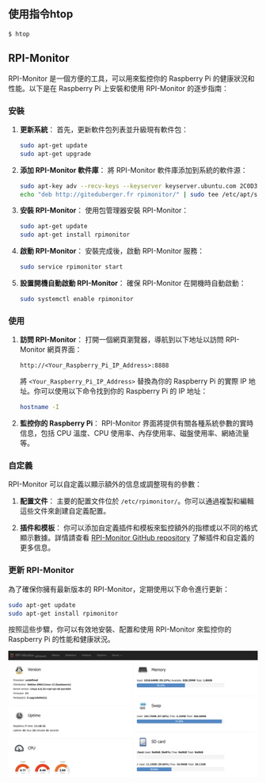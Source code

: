## 使用指令htop
```
$ htop
```
## RPI-Monitor
RPI-Monitor 是一個方便的工具，可以用來監控你的 Raspberry Pi 的健康狀況和性能。以下是在 Raspberry Pi 上安裝和使用 RPI-Monitor 的逐步指南：

### 安裝

1. **更新系統**：
   首先，更新軟件包列表並升級現有軟件包：
   
   ```bash
   sudo apt-get update
   sudo apt-get upgrade
   ```

2. **添加 RPI-Monitor 軟件庫**：
   將 RPI-Monitor 軟件庫添加到系統的軟件源：
   
   ```bash
   sudo apt-key adv --recv-keys --keyserver keyserver.ubuntu.com 2C0D3C0F
   echo "deb http://giteduberger.fr rpimonitor/" | sudo tee /etc/apt/sources.list.d/rpimonitor.list
   ```

3. **安裝 RPI-Monitor**：
   使用包管理器安裝 RPI-Monitor：
   
   ```bash
   sudo apt-get update
   sudo apt-get install rpimonitor
   ```

4. **啟動 RPI-Monitor**：
   安裝完成後，啟動 RPI-Monitor 服務：
   
   ```bash
   sudo service rpimonitor start
   ```

5. **設置開機自動啟動 RPI-Monitor**：
   確保 RPI-Monitor 在開機時自動啟動：
   
   ```bash
   sudo systemctl enable rpimonitor
   ```

### 使用

1. **訪問 RPI-Monitor**：
   打開一個網頁瀏覽器，導航到以下地址以訪問 RPI-Monitor 網頁界面：
   
   ```
   http://<Your_Raspberry_Pi_IP_Address>:8888
   ```
   將 `<Your_Raspberry_Pi_IP_Address>` 替換為你的 Raspberry Pi 的實際 IP 地址。你可以使用以下命令找到你的 Raspberry Pi 的 IP 地址：
   
   ```bash
   hostname -I
   ```

2. **監控你的 Raspberry Pi**：
   RPI-Monitor 界面將提供有關各種系統參數的實時信息，包括 CPU 溫度、CPU 使用率、內存使用率、磁盤使用率、網絡流量等。

### 自定義

RPI-Monitor 可以自定義以顯示額外的信息或調整現有的參數：

1. **配置文件**：
   主要的配置文件位於 `/etc/rpimonitor/`。你可以通過複製和編輯這些文件來創建自定義配置。

2. **插件和模板**：
   你可以添加自定義插件和模板來監控額外的指標或以不同的格式顯示數據。詳情請查看 [RPI-Monitor GitHub repository](https://github.com/XavierBerger/RPi-Monitor) 了解插件和自定義的更多信息。

### 更新 RPI-Monitor

為了確保你擁有最新版本的 RPI-Monitor，定期使用以下命令進行更新：
```bash
sudo apt-get update
sudo apt-get install rpimonitor
```

按照這些步驟，你可以有效地安裝、配置和使用 RPI-Monitor 來監控你的 Raspberry Pi 的性能和健康狀況。

![](./images/pic1.png)

